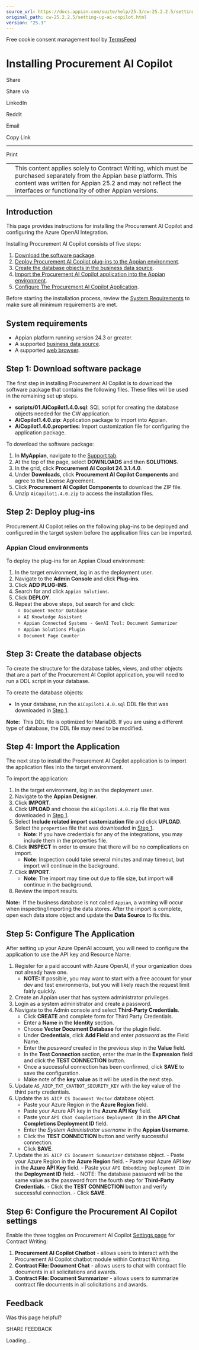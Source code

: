 ```yaml
---
source_url: https://docs.appian.com/suite/help/25.3/cw-25.2.2.5/setting-up-ai-copilot.html
original_path: cw-25.2.2.5/setting-up-ai-copilot.html
version: "25.3"
---
```


Free cookie consent management tool by [TermsFeed](https://www.termsfeed.com/)

# Installing Procurement AI Copilot

Share

Share via

LinkedIn

Reddit

Email

Copy Link

* * *

Print

<table><tbody><tr><td><i class="fa fa-check-square-o" aria-hidden="true"></i></td><td>This content applies solely to Contract Writing, which must be purchased separately from the Appian base platform. This content was written for Appian 25.2 and may not reflect the interfaces or functionality of other Appian versions.</td></tr></tbody></table>

## Introduction

This page provides instructions for installing the Procurement AI Copilot and configuring the Azure OpenAI Integration.

Installing Procurement AI Copilot consists of five steps:

1.  [Download the software package](#step-1-download-software-package).
2.  [Deploy Procurement AI Copilot plug-ins to the Appian environment](#step-2-deploy-plug-ins).
3.  [Create the database objects in the business data source](#step-3-create-the-database-objects).
4.  [Import the Procurement AI Copilot application into the Appian environment](#step-4-import-the-application).
5.  [Configure The Procurement AI Copilot Application](#step-5-configure-the-application).

Before starting the installation process, review the [System Requirements](#system-requirements) to make sure all minimum requirements are met.

## System requirements

-   Appian platform running version 24.3 or greater.
-   A supported [business data source](../System_Requirements.html#databases).
-   A supported [web browser](../System_Requirements.html#web-browsers).

## Step 1: Download software package

The first step in installing Procurement AI Copilot is to download the software package that contains the following files. These files will be used in the remaining set up steps.

-   **scripts/01.AiCopilot1.4.0.sql**: SQL script for creating the database objects needed for the CW application.
-   **AiCopilot1.4.0.zip**: Application package to import into Appian.
-   **AiCopilot1.4.0.properties**: Import customization file for configuring the application package.

To download the software package:

1.  In **MyAppian**, navigate to the [Support tab](https://forum.appian.com/suite/sites/myappian/page/support).
2.  At the top of the page, select **DOWNLOADS** and then **SOLUTIONS**.
3.  In the grid, click **Procurement AI Copilot 24.3.1.4.0**.
4.  Under **Downloads**, click **Procurement AI Copilot Components** and agree to the License Agreement.
5.  Click **Procurement AI Copilot Components** to download the ZIP file.
6.  Unzip `AiCopilot1.4.0.zip` to access the installation files.

## Step 2: Deploy plug-ins

Procurement AI Copilot relies on the following plug-ins to be deployed and configured in the target system before the application files can be imported.

### Appian Cloud environments

To deploy the plug-ins for an Appian Cloud environment:

1.  In the target environment, log in as the deployment user.
2.  Navigate to the **Admin Console** and click **Plug-ins**.
3.  Click **ADD PLUG-INS**.
4.  Search for and click `Appian Solutions`.
5.  Click **DEPLOY**.
6.  Repeat the above steps, but search for and click:
    -   `Document Vector Database`
    -   `AI Knowledge Assistant`
    -   `Appian Connected Systems - GenAI Tool: Document Summarizer`
    -   `Appian Solutions Plugin`
    -   `Document Page Counter`

## Step 3: Create the database objects

To create the structure for the database tables, views, and other objects that are a part of the Procurement AI Copilot application, you will need to run a DDL script in your database.

To create the database objects:

-   In your database, run the `AiCopilot1.4.0.sql` DDL file that was downloaded in [Step 1](#step-1-download-software-package).

**Note:**  This DDL file is optimized for MariaDB. If you are using a different type of database, the DDL file may need to be modified.

## Step 4: Import the Application

The next step to install the Procurement AI Copilot application is to import the application files into the target environment.

To import the application:

1.  In the target environment, log in as the deployment user.
2.  Navigate to the **Appian Designer**.
3.  Click **IMPORT**.
4.  Click **UPLOAD** and choose the `AiCopilot1.4.0.zip` file that was downloaded in [Step 1](#step-1-download-software-package).
5.  Select **Include related import customization file** and click **UPLOAD**. Select the `properties` file that was downloaded in [Step 1](#step-1-download-software-package).
    -   **Note**: If you have credentials for any of the integrations, you may include them in the properties file.
6.  Click **INSPECT** in order to ensure that there will be no complications on import.
    -   **Note**: Inspection could take several minutes and may timeout, but import will continue in the background.
7.  Click **IMPORT**.
    -   **Note**: The import may time out due to file size, but import will continue in the background.
8.  Review the import results.

**Note:**  If the business database is not called `Appian`, a warning will occur when inspecting/importing the data stores. After the import is complete, open each data store object and update the **Data Source** to fix this.

## Step 5: Configure The Application

After setting up your Azure OpenAI account, you will need to configure the application to use the API key and Resource Name.

1.  Register for a paid account with Azure OpenAI, if your organization does not already have one.
    -   **NOTE:** If possible, you may want to start with a free account for your dev and test environments, but you will likely reach the request limit fairly quickly.
2.  Create an Appian user that has system administrator privileges.
3.  Login as a system administrator and create a password.
4.  Navigate to the Admin console and select **Third-Party Credentials**.
    -   Click **CREATE** and complete form for Third Party Credentials.
    -   Enter a **Name** in the **Identity** section.
    -   Choose **Vector Document Database** for the plugin field.
    -   Under **Credentials**, click **Add Field** and enter _password_ as the Field Name.
    -   Enter the _password_ created in the previous step in the **Value** field.
    -   In the **Test Connection** section, enter the _true_ in the **Expression** field and click the **TEST CONNECTION** button.
    -   Once a successful connection has been confirmed, click **SAVE** to save the configuration.
    -   Make note of the **key value** as it will be used in the next step.
5.  Update `AS_AICP_TXT_CHATBOT_SECURITY_KEY` with the key value of the third party credentials.
6.  Update the `AS AICP CS Document Vector` database object.
    -   Paste your Azure Region in the **Azure Region** field.
    -   Paste your Azure API key in the **Azure API Key** field.
    -   Paste your `API Chat Completions Deployment ID` in the **API Chat Completions Deployment ID** field.
    -   Enter the _System Administrator username_ in the **Appian Username**.
    -   Click the **TEST CONNECTION** button and verify successful connection.
    -   Click **SAVE**.
7.  Update the `AS AICP CS Document Summarizer` database object. - Paste your Azure Region in the **Azure Region** field. - Paste your Azure API key in the **Azure API Key** field. - Paste your `API Embedding Deployment ID` in the **Deployment ID** field. - NOTE: The database password will be the same value as the password from the fourth step for **Third-Party Credentials**. - Click the **TEST CONNECTION** button and verify successful connection. - Click **SAVE**.

## Step 6: Configure the Procurement AI Copilot settings

Enable the three toggles on Procurement AI Copilot [Settings page](ai-copilot-overview.html#settings) for Contract Writing:

1.  **Procurement AI Copilot Chatbot** - allows users to interact with the Procurement AI Copilot chatbot module within Contract Writing.
2.  **Contract File: Document Chat** - allows users to chat with contract file documents in all solicitations and awards.
3.  **Contract File: Document Summarizer** - allows users to summarize contract file documents in all solicitations and awards.

## Feedback

Was this page helpful?

SHARE FEEDBACK

Loading...
